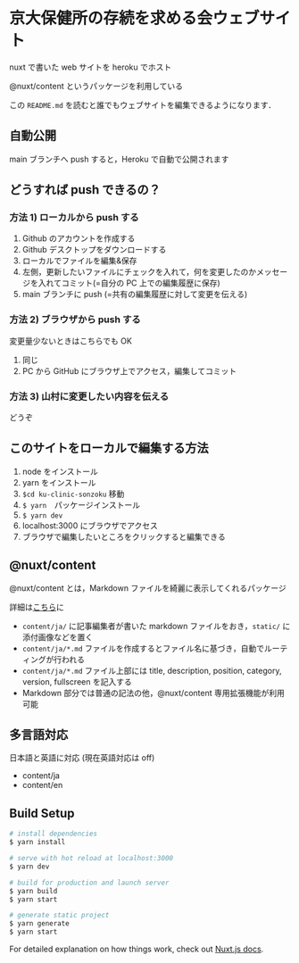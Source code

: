 # 京大保健所の存続を求める会ウェブサイト

nuxt で書いた web サイトを heroku でホスト

@nuxt/content というパッケージを利用している

この `README.md` を読むと誰でもウェブサイトを編集できるようになります．

## 自動公開

main ブランチへ push すると，Heroku で自動で公開されます

## どうすれば push できるの？

### 方法 1) ローカルから push する

1. Github のアカウントを作成する
2. Github デスクトップをダウンロードする
3. ローカルでファイルを編集&保存
4. 左側，更新したいファイルにチェックを入れて，何を変更したのかメッセージを入れてコミット(=自分の PC 上での編集履歴に保存)
5. main ブランチに push (=共有の編集履歴に対して変更を伝える)

### 方法 2) ブラウザから push する

変更量少ないときはこちらでも OK

1. 同じ
2. PC から GitHub にブラウザ上でアクセス，編集してコミット

### 方法 3) 山村に変更したい内容を伝える

どうぞ

## このサイトをローカルで編集する方法

1. node をインストール
2. yarn をインストール
3. `$cd ku-clinic-sonzoku` 移動
4. `$ yarn`　パッケージインストール
5. `$ yarn dev`
6. localhost:3000 にブラウザでアクセス
7. ブラウザで編集したいところをクリックすると編集できる

## @nuxt/content

@nuxt/content とは，Markdown ファイルを綺麗に表示してくれるパッケージ

詳細は[こちら](https://content.nuxtjs.org/ja/themes-docs/#content-1)に

- `content/ja/` に記事編集者が書いた markdown ファイルをおき，`static/` に添付画像などを置く
- `content/ja/*.md` ファイルを作成するとファイル名に基づき，自動でルーティングが行われる
- `content/ja/*.md` ファイル上部には title, description, position, category, version, fullscreen を記入する
- Markdown 部分では普通の記法の他，@nuxt/content 専用拡張機能が利用可能

## 多言語対応

日本語と英語に対応
(現在英語対応は off)

- content/ja
- content/en

## Build Setup

```bash
# install dependencies
$ yarn install

# serve with hot reload at localhost:3000
$ yarn dev

# build for production and launch server
$ yarn build
$ yarn start

# generate static project
$ yarn generate
$ yarn start
```

For detailed explanation on how things work, check out [Nuxt.js docs](https://nuxtjs.org).
